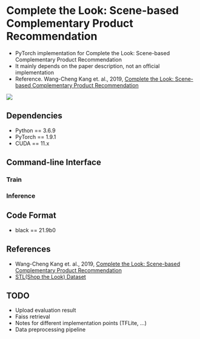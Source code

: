 # Complete the Look: Scene-based Complementary Product Recommendation
- PyTorch implementation for Complete the Look: Scene-based Complementary Product Recommendation
- It mainly depends on the paper description, not an official implementation
- Reference. Wang-Cheng Kang et. al., 2019, [Complete the Look: Scene-based Complementary Product Recommendation](https://arxiv.org/abs/1812.01748)

![](https://github.com/iloveslowfood/complete-the-look-pytorch-implementation/blob/main/etc/cpl.jpg?raw=true)


## Dependencies
- Python == 3.6.9
- PyTorch == 1.9.1
- CUDA == 11.x

## Command-line Interface
### Train

### Inference

## Code Format
- black == 21.9b0

## References
- Wang-Cheng Kang et. al., 2019, [Complete the Look: Scene-based Complementary Product Recommendation](https://arxiv.org/abs/1812.01748)
- [STL(Shop the Look) Dataset](https://github.com/kang205/STL-Dataset)

## TODO
- Upload evaluation result
- Faiss retrieval
- Notes for different implementation points (TFLite, ...)
- Data preprocessing pipeline
